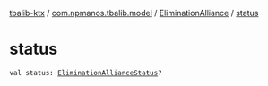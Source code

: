 [tbalib-ktx](../../index.md) / [com.npmanos.tbalib.model](../index.md) / [EliminationAlliance](index.md) / [status](./status.md)

# status

`val status: `[`EliminationAllianceStatus`](../-elimination-alliance-status/index.md)`?`